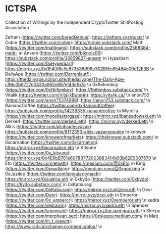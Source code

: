 # ICTSPA
Collection of Writings by the Independent CryptoTwitter ShitPosting Association

Zefram (https://twitter.com/boredGenius): https://zefram.xyz/posts/  \n
Cobie (https://twitter.com/cobie): https://cobie.substack.com/
Matti (https://twitter.com/mattigags): https://substack.com/profile/2568384-matti-  \n
Ansem (https://twitter.com/blknoiz06): https://substack.com/profile/32859827-ansem \n
Hyperbart (https://twitter.com/0xHyperbart): https://mirror.xyz/0x1F40f6cFe873536998e302BfEe85484e09e12E3B \n
DailyApe (https://twitter.com/Darrenlautf): https://thedailyape.notion.site/thedailyape/The-Daily-Ape-c96c0b6727c0433a962e897ef43efb7e \n
0xfbifemboy (https://twitter.com/0xfbifemboy): https://fbifemboy.substack.com/ \n
Vitalik (https://twitter.com/VitalikButerin): https://vitalik.ca/ \n
anon753 (https://twitter.com/anon75374998): https://anon753.substack.com/ \n
RainandCoffee (https://twitter.com/0xRainandCoffee): https://substack.com/profile/14239335-rainandcoffee \n
Mycelia (https://twitter.com/myceliastargaze): https://mirror.xyz/ibansadowski.eth \n
Derked (https://twitter.com/derked_eth): https://mirror.xyz/derked.eth \n
Alkis (https://twitter.com/alcibiadesvazak): https://substack.com/profile/8172353-alkis-vazacopoulos \n
knower (https://twitter.com/knowerofmarkets): https://theknower.substack.com/ \n
0xcarnation (https://twitter.com/0xcarnation): https://mirror.xyz/0xcarnation.eth \n
Kitsune (https://twitter.com/0x_kitsune): https://mirror.xyz/0x4E6bB781e60788772003883414b93b62E9007570 \n
Eto (https://twitter.com/etoeth): https://medium.com/@0xEto \n
King (https://twitter.com/0xgodking): https://medium.com/@0xgodking \n
0xJustice (https://twitter.com/singularityhack): https://mirror.xyz/0xjustice.eth \n
0xkydo (https://twitter.com/0xkydo): https://kydo.substack.com/ \n
0xKatsuragi (https://twitter.com/0xKatsuragi): https://mirror.xyz/unitzero.eth \n
Deor (https://twitter.com/Deor): https://mirror.xyz/deor.eth \n
Emperor (https://twitter.com/0x_emperor): https://mirror.xyz/0xemperor.eth \n
xedra (https://twitter.com/xedraism): https://mirror.xyz/xedra.eth \n
Spencer (https://twitter.com/spengrah): https://mirror.xyz/hq.spengrah.eth \n
Sleepy (https://twitter.com/morphean_sec): https://0xsleepy.medium.com/ \n
Matt (https://twitter.com/m_t_prewitt): https://www.radicalxchange.org/media/blog/ \n


